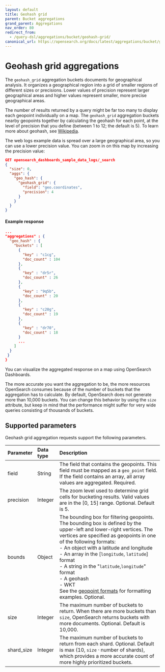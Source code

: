 ```yaml
---
layout: default
title: Geohash grid
parent: Bucket aggregations
grand_parent: Aggregations
nav_order: 80
redirect_from:
  - /query-dsl/aggregations/bucket/geohash-grid/
canonical_url: https://opensearch.org/docs/latest/aggregations/bucket/geohash-grid/
---
```


# Geohash grid aggregations

The `geohash_grid` aggregation buckets documents for geographical analysis. It organizes a geographical region into a grid of smaller regions of different sizes or precisions. Lower values of precision represent larger geographical areas and higher values represent smaller, more precise geographical areas.

The number of results returned by a query might be far too many to display each geopoint individually on a map. The `geohash_grid` aggregation buckets nearby geopoints together by calculating the geohash for each point, at the level of precision that you define (between 1 to 12; the default is 5). To learn more about geohash, see [Wikipedia](https://en.wikipedia.org/wiki/Geohash).

The web logs example data is spread over a large geographical area, so you can use a lower precision value. You can zoom in on this map by increasing the precision value:

```json
GET opensearch_dashboards_sample_data_logs/_search
{
  "size": 0,
  "aggs": {
    "geo_hash": {
      "geohash_grid": {
        "field": "geo.coordinates",
        "precision": 4
      }
    }
  }
}
```

#### Example response

```json
...
"aggregations" : {
  "geo_hash" : {
    "buckets" : [
      {
        "key" : "c1cg",
        "doc_count" : 104
      },
      {
        "key" : "dr5r",
        "doc_count" : 26
      },
      {
        "key" : "9q5b",
        "doc_count" : 20
      },
      {
        "key" : "c20g",
        "doc_count" : 19
      },
      {
        "key" : "dr70",
        "doc_count" : 18
      }
      ...
    ]
  }
 }
}
```

You can visualize the aggregated response on a map using OpenSearch Dashboards.

The more accurate you want the aggregation to be, the more resources OpenSearch consumes because of the number of buckets that the aggregation has to calculate. By default, OpenSearch does not generate more than 10,000 buckets. You can change this behavior by using the `size` attribute, but keep in mind that the performance might suffer for very wide queries consisting of thousands of buckets.

## Supported parameters

Geohash grid aggregation requests support the following parameters.

Parameter | Data type | Description
:--- | :--- | :---
field | String | The field that contains the geopoints. This field must be mapped as a `geo_point` field. If the field contains an array, all array values are aggregated. Required.
precision | Integer | The zoom level used to determine grid cells for bucketing results. Valid values are in the [0, 15] range. Optional. Default is 5. 
bounds | Object | The bounding box for filtering geopoints. The bounding box is defined by the upper-left and lower-right vertices. The vertices are specified as geopoints in one of the following formats: <br>- An object with a latitude and longitude<br>- An array in the [`longitude`, `latitude`] format<br>- A string in the "`latitude`,`longitude`" format<br>- A geohash <br>- WKT<br> See the [geopoint formats]({{site.url}}{{site.baseurl}}/opensearch/supported-field-types/geo-point#formats) for formatting examples. Optional.
size | Integer | The maximum number of buckets to return. When there are more buckets than `size`, OpenSearch returns buckets with more documents. Optional. Default is 10,000.
shard_size | Integer | The maximum number of buckets to return from each shard. Optional. Default is max (10, `size` &middot; number of shards), which provides a more accurate count of more highly prioritized buckets.